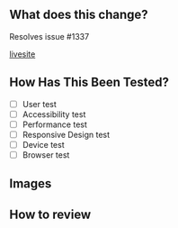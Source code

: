 ## What does this change?

Resolves issue #1337

<!-- A PR should have enough detail to be understandable far in the future. e.g what is the problem/why is the change needed, how does it solve it and any questions or points of discussion. Prefer copying information from a GitHub issue over linking to it; the card may not always exist and reviewers may not have access to the board. -->

[livesite](https://livesite.com)

## How Has This Been Tested?

- [ ] User test
- [ ] Accessibility test
- [ ] Performance test
- [ ] Responsive Design test
- [ ] Device test
- [ ] Browser test

## Images

<!-- Usually only applicable to UI changes, what did it look like before and what will it look like after? -->

## How to review

<!-- Provide instructions to help others verify the change. This could take the form of "On PROD, do X and witness Y. On this branch, do X and witness Z. " -->
